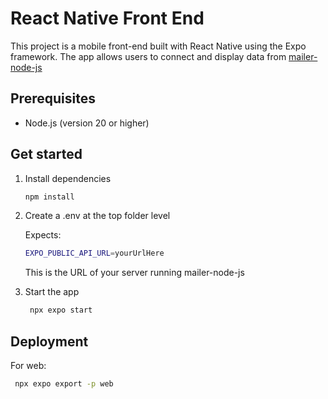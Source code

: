 # React Native Front End

This project is a mobile front-end built with React Native using the Expo framework. The app allows users to connect and display data from [mailer-node-js](https://github.com/alessandropelayo/mailer-node-js)

## Prerequisites

- Node.js (version 20 or higher)

## Get started

1. Install dependencies

   ```bash
   npm install
   ```

2. Create a .env at the top folder level
   
   Expects: 
   ```bash
   EXPO_PUBLIC_API_URL=yourUrlHere
   ```
   This is the URL of your server running mailer-node-js

3. Start the app

   ```bash
    npx expo start
   ```

## Deployment

   For web:
   ```bash
    npx expo export -p web
   ```
